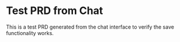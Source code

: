 # Test PRD from Chat

This is a test PRD generated from the chat interface to verify the save functionality works.
